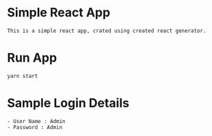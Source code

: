 # Simple React App 

    This is a simple react app, crated using created react generator.

# Run App

    yarn start 

# Sample Login Details

    - User Name : Admin
    - Password : Admin